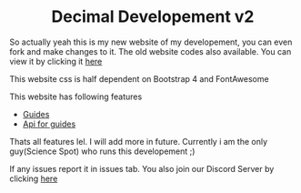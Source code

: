 <div align="center">
  <h1>Decimal Developement v2</h1>
</div>

So actually yeah this is my new website of my developement, you can even fork and make changes to it. 
The old website codes also available. You can view it by clicking it [here](https://github.com/Scientific-Guy/decimaldev-old)

This website css is half dependent on Bootstrap 4 and FontAwesome

This website has following features
- [Guides](https://decimaldev.xyz/guides)
- [Api for guides](https://decimaldev.xyz/guides/decimal-guides-api) 

Thats all features lel. I will add more in future.
Currently i am the only guy(Science Spot) who runs this developement ;)

If any issues report it in issues tab.
You also join our Discord Server by clicking [here](https://discord.gg/FrduEZd)
